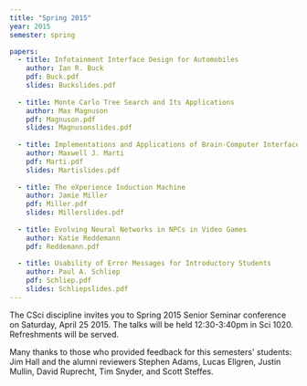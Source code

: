 ```yaml
---
title: "Spring 2015"
year: 2015
semester: spring

papers:
  - title: Infotainment Interface Design for Automobiles
    author: Ian R. Buck
    pdf: Buck.pdf
    slides: Buckslides.pdf
  
  - title: Monte Carlo Tree Search and Its Applications
    author: Max Magnuson
    pdf: Magnuson.pdf
    slides: Magnusonslides.pdf
 
  - title: Implementations and Applications of Brain-Computer Interfaces
    author: Maxwell J. Marti
    pdf: Marti.pdf
    slides: Martislides.pdf
 
  - title: The eXperience Induction Machine
    author: Jamie Miller
    pdf: Miller.pdf
    slides: Millerslides.pdf
 
  - title: Evolving Neural Networks in NPCs in Video Games
    author: Katie Reddemann
    pdf: Reddemann.pdf
 
  - title: Usability of Error Messages for Introductory Students
    author: Paul A. Schliep
    pdf: Schliep.pdf
    slides: Schliepslides.pdf
---
```


The CSci discipline invites you to Spring 2015 Senior Seminar conference on Saturday, April 25 2015. The talks will be held 12:30-3:40pm in Sci 1020. Refreshments will be served. 

Many thanks to those who provided feedback for this semesters' students: Jim Hall and the alumni reviewers Stephen Adams, Lucas Ellgren, Justin Mullin, David Ruprecht, Tim Snyder, and Scott Steffes.
